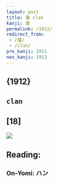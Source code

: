 ```yaml
---
layout: post
title: 藩 clan
kanji: 藩
permalink: /1912/
redirect_from:
 - /藩/
 - /clan/
pre_kanji: 1911
nex_kanji: 1913
---
```


## {1912}

## `clan`

## [18]

<div class="stroke"><img src="E897A9.png" /></div>

## Reading:

### On-Yomi: ハン
